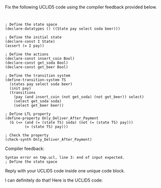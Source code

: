 
Fix the following UCLID5 code using the compiler feedback provided below.

```


; Define the state space
(declare-datatypes () ((State pay select soda beer)))

; Define the initial state
(declare-const I State)
(assert (= I pay))

; Define the actions
(declare-const insert_coin Bool)
(declare-const get_soda Bool)
(declare-const get_beer Bool)

; Define the transition system
(define-transition-system TS
  (states pay select soda beer)
  (init pay)
  (transitions
    (pay (and insert_coin (not get_soda) (not get_beer)) select)
    (select get_soda soda)
    (select get_beer beer))

; Define LTL property
(define-property Only_Deliver_After_Payment
  (G (=> (and (= (state TS) soda) (not (= (state TS) pay)))
         (= (state TS) pay)))

; Check the property
(check-synth Only_Deliver_After_Payment)
```

Compiler feedback:

```
Syntax error on tmp.ucl, line 3: end of input expected.
; Define the state space

```
Reply with your UCLID5 code inside one unique code block.

I can definitely do that! Here is the UCLID5 code:
```
